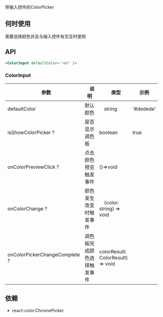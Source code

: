 带输入控件的ColorPicker

## 何时使用

需要选择颜色并且与输入控件有交互时使用

## API

``` html
<ColorInput defaultColor='red' />
```

### ColorInput

|　参数　|　说明　|　类型　| 示例　|　默认值　|
| ---  | --- | --- | --- | --- |
| defaultColor | 默认颜色 |　string | '#dedede' |  |
| isShowColorPicker ? | 是否显示调色板 | boolean | true | false  |
| onColorPreviewClick ? | 点击颜色预览触发事件 |()=>void　|  |  |
| onColorChange ? | 颜色发生改变时触发事件 |　(color: string) => void　|  |  |
| onColorPickerChangeComplete ? | 调色板完成颜色选择触发事件 | colorResult: ColorResult) => void | | |

## 依赖

- react-color.ChromePicker